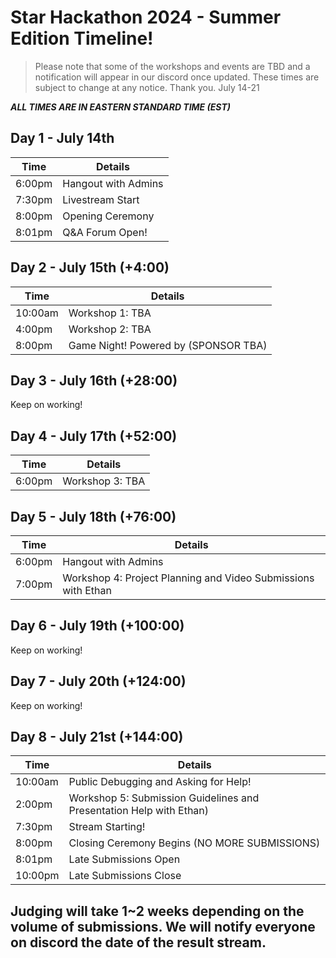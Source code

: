 # Star Hackathon 2024 - Summer Edition Timeline!
> Please note that some of the workshops and events are TBD and a notification will appear in our discord once updated.
These times are subject to change at any notice. Thank you.
July 14-21

***ALL TIMES ARE IN EASTERN STANDARD TIME (EST)***

## Day 1 - July 14th

| Time | Details |
| ---- | ------- |
| 6:00pm | Hangout with Admins |
| 7:30pm | Livestream Start |
| 8:00pm | Opening Ceremony |
| 8:01pm | Q&A Forum Open! |

## Day 2 - July 15th (+4:00)

| Time | Details |
| ---- | ------- |
| 10:00am | Workshop 1: TBA |
| 4:00pm | Workshop 2: TBA |
| 8:00pm | Game Night! Powered by (SPONSOR TBA) |

## Day 3 - July 16th (+28:00)
Keep on working! 

## Day 4 - July 17th (+52:00)

| Time | Details |
| ---- | ------- |
| 6:00pm | Workshop 3: TBA |

## Day 5 - July 18th (+76:00)

| Time | Details |
| ---- | ------- |
| 6:00pm | Hangout with Admins |
| 7:00pm | Workshop 4: Project Planning and Video Submissions with Ethan |

## Day 6 - July 19th (+100:00)
Keep on working!

## Day 7 - July 20th (+124:00)
Keep on working!

## Day 8 - July 21st (+144:00)

| Time | Details |
| ---- | ------- |
| 10:00am | Public Debugging and Asking for Help! |
| 2:00pm | Workshop 5: Submission Guidelines and Presentation Help with Ethan)
| 7:30pm | Stream Starting! |
| 8:00pm | Closing Ceremony Begins (NO MORE SUBMISSIONS) |
| 8:01pm | Late Submissions Open | 
| 10:00pm | Late Submissions Close |

## Judging will take 1~2 weeks depending on the volume of submissions. We will notify everyone on discord the date of the result stream.
